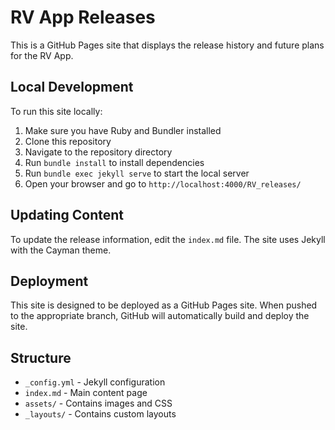 # RV App Releases

This is a GitHub Pages site that displays the release history and future plans for the RV App.

## Local Development

To run this site locally:

1. Make sure you have Ruby and Bundler installed
2. Clone this repository
3. Navigate to the repository directory
4. Run `bundle install` to install dependencies
5. Run `bundle exec jekyll serve` to start the local server
6. Open your browser and go to `http://localhost:4000/RV_releases/`

## Updating Content

To update the release information, edit the `index.md` file. The site uses Jekyll with the Cayman theme.

## Deployment

This site is designed to be deployed as a GitHub Pages site. When pushed to the appropriate branch, GitHub will automatically build and deploy the site.

## Structure

- `_config.yml` - Jekyll configuration
- `index.md` - Main content page
- `assets/` - Contains images and CSS
- `_layouts/` - Contains custom layouts
